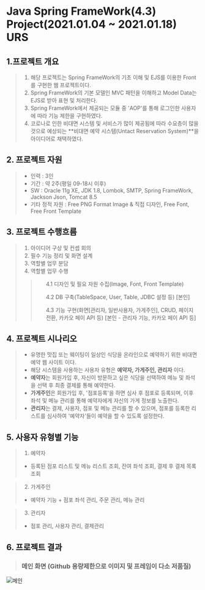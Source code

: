 # Java Spring FrameWork(4.3) Project(2021.01.04 ~ 2021.01.18) URS

## 1.프로젝트 개요

>1. 해당 프로젝트는 Spring FrameWork의 기초 이해 및 EJS를 이용한 Front를 구현한 웹 프로젝트이다.<br>
>2. Spring FrameWork의 기본 모델인 MVC 패턴을 이해하고 Model Data는 EJS로 받아 표현 및 처리한다.<br>
>3. Spring FrameWork에서 제공되는 모듈 중 'AOP'를 통해 로그인한 사용자에 따라 기능 제한을 구현하였다.<br>
>4. 코로나로 인한 비대면 시스템 및 서비스가 많이 제공됨에 따라 수요층이 많을것으로 예상되는 **비대면 예약 시스템(Untact Reservation System)**을 아이디어로 채택하였다.

## 2. 프로젝트 자원

>+ 인력 : 3인
>+ 기간 : 약 2주(평일 09-18시 이후)
>+ SW : Oracle 11g XE, JDK 1.8, Lombok, SMTP, Spring FrameWork, Jackson Json, Tomcat 8.5
>+ 기타 정적 자원 : Free PNG Format Image & 직접 디자인, Free Font, Free Front Template

## 3. 프로젝트 수행흐름

>1. 아이디어 구상 및 컨셉 회의
>2. 필수 기능 정리 및 화면 설계
>3. 역할별 업무 분담
>4. 역할별 업무 수행
>><ol> 4.1 디자인 및 필요 자원 수집(Image, Font, Front Template) </ol>
>><ol> 4.2 DB 구축(TableSpace, User, Table, JDBC 설정 등) [본인] </ol>
>><ol> 4.3 기능 구현(화면[관리자, 일반사용자, 가게주인], CRUD, 페이지 전환, 카카오 페이 API 등) [본인 - 관리자 기능, 카카오 페이 API 등] </ol>

## 4. 프로젝트 시나리오

>+ 유명한 맛집 또는 웨이팅이 일상인 식당을 온라인으로 예약하기 위한 비대면 예약 웹 사이트 이다.
>+ 해당 시스템을 사용하는 사용자 유형은 **예약자, 가게주인, 관리자** 이다.
>+ **예약자**는 회원가입 후, 자신이 방문하고 싶은 식당을 선택하여 메뉴 및 좌석을 선택 후 최종 결제를 통해 예약한다.
>+ **가게주인**은 회원가입 후, '점포등록'을 하면 심사 후 점포로 등록되며, 이후 좌석 및 메뉴 관리를 통해 예약자에게 자신의 가게 정보를 노출한다.
>+ **관리자**는 결제, 사용자, 점포 및 메뉴 관리를 할 수 있으며, 점포를 등록한 리스트를 심사하여 '예약자'들이 예약을 할 수 있도록 설정한다.

## 5. 사용자 유형별 기능

>1. 예약자
>+ 등록된 점포 리스트 및 메뉴 리스트 조회, 잔여 좌석 조회, 결제 후 결제 목록 조회

>2. 가게주인
>+ 예약자 기능 + 점포 좌석 관리, 주문 관리, 메뉴 관리

>3. 관리자
>+ 점포 관리, 사용자 관리, 결제관리
 
## 6. 프로젝트 결과
>### 메인 화면 (Github 용량제한으로 이미지 및 프레임이 다소 저품질)

![메인](./mdImages/main.gif)
